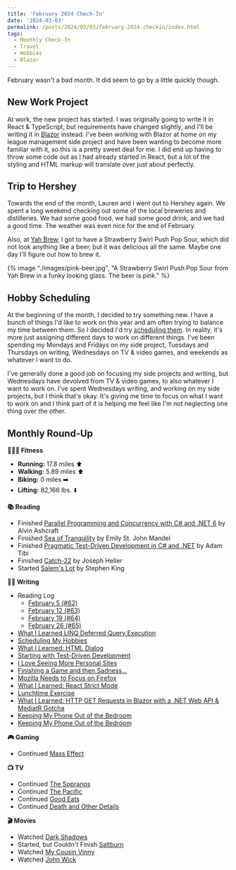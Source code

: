 ```yaml
---
title: 'February 2024 Check-In'
date: '2024-03-03'
permalink: /posts/2024/03/03/february-2024-checkin/index.html
tags:
  - Monthly Check-In
  - Travel
  - Hobbies
  - Blazor
---
```


February wasn't a bad month. It did seem to go by a little quickly though.
<!-- excerpt -->

## New Work Project

At work, the new project has started. I was originally going to write it in React & TypeScript, but requirements have changed slightly, and I'll be writing it in [Blazor](https://dotnet.microsoft.com/en-us/apps/aspnet/web-apps/blazor) instead. I've been working with Blazor at home on my league management side project and have been wanting to become more familiar with it, so this is a pretty sweet deal for me. I did end up having to throw some code out as I had already started in React, but a lot of the styling and HTML markup will translate over just about perfectly.

## Trip to Hershey

Towards the end of the month, Lauren and I went out to Hershey again. We spent a long weekend checking out some of the local breweries and distilleries. We had some good food, we had some good drink, and we had a good time. The weather was even nice for the end of February.

Also, at [Yah Brew](https://www.yahbrewco.com/home), I got to have a Strawberry Swirl Push Pop Sour, which did not look anything like a beer, but it was delicious all the same. Maybe one day I'll figure out how to brew it.

{% image "./images/pink-beer.jpg", "A Strawberry Swirl Push Pop Sour from Yah Brew in a funky looking glass. The beer is pink." %}

## Hobby Scheduling

At the beginning of the month, I decided to try something new. I have a bunch of things I'd like to work on this year and am often trying to balance my time between them. So I decided I'd try [scheduling them](https://kpwags.com/posts/2024/02/08/scheduling-my-hobbies/). In reality, it's more just assigning different days to work on different things. I've been spending my Mondays and Fridays on my side project, Tuesdays and Thursdays on writing, Wednesdays on TV & video games, and weekends as whatever I want to do.

I've generally done a good job on focusing my side projects and writing, but Wednesdays have devolved from TV & video games, to also whatever I want to work on. I've spent Wednesdays writing, and working on my side projects, but I think that's okay. It's giving me time to focus on what I want to work on and I think part of it is helping me feel like I'm not neglecting one thing over the other.

## Monthly Round-Up

**🏃🏼‍♂️ Fitness**

- **Running:** 17.8 miles ⬆️
- **Walking:** 5.89 miles ⬆️
- **Biking:** 0 miles ➡️
- **Lifting:** 82,166 lbs. ⬇️

**📚 Reading**

- Finished [Parallel Programming and Concurrency with C# and .NET 6](https://bookshop.org/p/books/parallel-programming-and-concurrency-with-c-10-and-net-6-a-modern-approach-to-building-faster-more-responsive-and-asynchronous-net-applications-alvin-/18757208?ean=9781803243672) by Alvin Ashcraft
- Finished [Sea of Tranquility](https://bookshop.org/p/books/sea-of-tranquility-emily-st-john-mandel/17768221?ean=9780593466735) by Emily St. John Mandel
- Finished [Pragmatic Test-Driven Development in C# and .NET](https://bookshop.org/p/books/pragmatic-test-driven-development-in-c-and-net-write-loosely-coupled-documented-and-high-quality-code-with-ddd-using-familiar-tools-and-libraries/18917559?ean=9781803230191) by Adam Tibi
- Finished [Catch-22](https://bookshop.org/p/books/catch-22-joseph-heller/7060234?ean=9781451626650) by Joseph Heller
- Started [Salem's Lot](https://bookshop.org/p/books/catch-22-joseph-heller/7060234?ean=9781451626650) by Stephen King

**✍🏻 Writing**

- Reading Log
  - [February 5 (#62)](https://kpwags.com/reading-log/62/)
  - [February 12 (#63)](https://kpwags.com/reading-log/63/)
  - [February 19 (#64)](https://kpwags.com/reading-log/64/)
  - [February 26 (#65)](https://kpwags.com/reading-log/65/)
- [What I Learned LINQ Deferred Query Execution](https://kpwags.com/posts/2024/02/02/what-i-learned-linq-deferred-execution/)
- [Scheduling My Hobbies](https://kpwags.com/posts/2024/02/08/scheduling-my-hobbies/)
- [What I Learned: HTML Dialog](https://kpwags.com/posts/2024/02/09/what-i-learned-html-dialog/)
- [Starting with Test-Driven Development](https://kpwags.com/posts/2024/02/09/starting-with-test-driven-development/)
- [I Love Seeing More Personal Sites](https://kpwags.com/posts/2024/02/13/i-love-seeing-more-personal-sites/)
- [Finishing a Game and then Sadness...](https://kpwags.com/posts/2024/02/15/finishing-a-game-and-then-sadness/)
- [Mozilla Needs to Focus on Firefox](https://kpwags.com/posts/2024/02/15/mozilla-needs-to-focus-on-firefox/)
- [What I Learned: React Strict Mode](https://kpwags.com/posts/2024/02/16/what-i-learned-react-strict-mode/)
- [Lunchtime Exercise](https://kpwags.com/posts/2024/02/22/lunchtime-exercise/)
- [What I Learned: HTTP GET Requests in Blazor with a .NET Web API & MediatR Gotcha](https://kpwags.com/posts/2024/02/23/what-i-learned-blazor-web-api-gotcha/)
- [Keeping My Phone Out of the Bedroom](https://kpwags.com/posts/2024/02/28/keeping-my-phone-out-of-the-bedroom/)
- [Keeping My Phone Out of the Bedroom](https://kpwags.com/posts/2024/02/28/keeping-my-phone-out-of-the-bedroom/)

**🎮 Gaming**

- Continued [Mass Effect](https://www.ea.com/games/mass-effect)

**📺 TV**

- Continued [The Sopranos](https://www.imdb.com/title/tt0141842/)
- Continued [The Pacific](https://www.imdb.com/title/tt0374463/)
- Continued [Good Eats](https://www.imdb.com/title/tt0344651/)
- Continued [Death and Other Details](https://www.imdb.com/title/tt15439048/)

**🎬 Movies**

- Watched [Dark Shadows](https://www.imdb.com/title/tt1077368/)
- Started, but Couldn't Finish [Saltburn](https://www.imdb.com/title/tt17351924/)
- Watched [My Cousin Vinny](https://www.imdb.com/title/tt0104952)
- Watched [John Wick](https://www.imdb.com/title/tt2911666/)